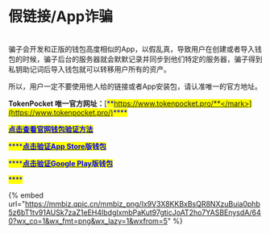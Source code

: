 # 假链接/App诈骗

\
骗子会开发和正版的钱包高度相似的App，以假乱真，导致用户在创建或者导入钱包的时候，骗子后台的服务器就会默默记录并同步到他们特定的服务器，骗子得到私钥助记词后导入钱包就可以转移用户所有的资产。

所以，用户一定不要使用他人给的链接或者App安装包，请认准唯一的官方地址。

**TokenPocket 唯一官方网址：**[<mark style="color:blue;">**https://www.tokenpocket.pro/**</mark>](https://www.tokenpocket.pro/)<mark style="color:blue;">****</mark>

<mark style="color:blue;">****</mark>[<mark style="color:blue;">**点击查看官网钱包验证方法**</mark>](../protective-measures/verification.md)<mark style="color:blue;">****</mark>

<mark style="color:blue;">****</mark>[<mark style="color:blue;">**点击验证App Store**</mark>](../protective-measures/AppStore.md)<mark style="color:blue;">**版钱包**</mark>

<mark style="color:blue;">****</mark>[<mark style="color:blue;">**点击验证Google Play**</mark>](../protective-measures/google.md)<mark style="color:blue;">**版钱包**</mark>

<mark style="color:blue;">****</mark>

{% embed url="https://mmbiz.qpic.cn/mmbiz_png/Ix9V3X8KKBxBsQR8NXzuBuia0phb5z6bT1tv91AUSk7zaZ1eEH4IbdgIxmbPaKut97gticJoAT2ho7YASBEnysdA/640?wx_co=1&wx_fmt=png&wx_lazy=1&wxfrom=5" %}
